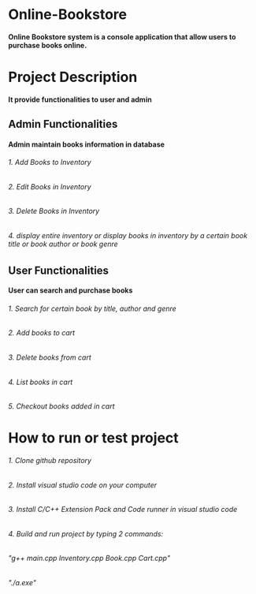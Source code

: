 # Online-Bookstore
#### Online Bookstore system is a console application that allow users to purchase books online.

# Project Description
#### It provide functionalities to user and admin

## Admin Functionalities
#### Admin maintain books information in database

###### 1. Add Books to Inventory
###### 2. Edit Books in Inventory
###### 3. Delete Books in Inventory
###### 4. display entire inventory or display books in inventory by a certain book title or book author or book genre

## User Functionalities
#### User can search and purchase books

###### 1. Search for certain book by title, author and genre
###### 2. Add books to cart
###### 3. Delete books from cart
###### 4. List books in cart
###### 5. Checkout books added in cart

# How to run or test project

###### 1. Clone github repository
###### 2. Install visual studio code on your computer
###### 3. Install C/C++ Extension Pack and Code runner in visual studio code
###### 4. Build and run project by typing 2 commands:
######   "g++ main.cpp Inventory.cpp Book.cpp Cart.cpp"
######    "./a.exe"



